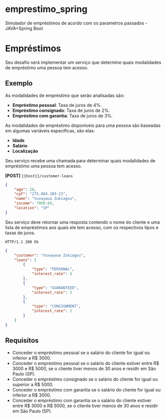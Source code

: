 # emprestimo_spring
Simulador de empréstimos de acordo com os parametros passados - JAVA+Spring Boot

# Empréstimos

Seu desafio será implementar um serviço que determine quais modalidades de empréstimo uma pessoa tem acesso.

## Exemplo

As modalidades de empréstimo que serão analisadas são:

- **Empréstimo pessoal**: Taxa de juros de 4%.
- **Empréstimo consignado**: Taxa de juros de 2%.
- **Empréstimo com garantia**: Taxa de juros de 3%.

As modalidades de empréstimo disponíveis para uma pessoa são baseadas em algumas variáveis específicas, são elas:

- **Idade**
- **Salário**
- **Localização**

Seu serviço recebe uma chamada para determinar quais modalidades de empréstimo uma pessoa tem acesso.

**[POST]** `{{host}}/customer-loans`

```json
{
    "age": 26,
    "cpf": "275.484.389-23",
    "name": "Vuxaywua Zukiagou",
    "income": 7000.00,
    "location": "SP"
}
```

Seu serviço deve retornar uma resposta contendo o nome do cliente e uma lista de empréstimos aos quais ele tem acesso,
com os respectivos tipos e taxas de juros.

```
HTTP/1.1 200 Ok
```

```json
{
    "customer": "Vuxaywua Zukiagou",
    "loans": [
        {
            "type": "PERSONAL",
            "interest_rate": 4
        },
        {
            "type": "GUARANTEED",
            "interest_rate": 3
        },
        {
            "type": "CONSIGNMENT",
            "interest_rate": 2
        }
    ]
}
```

## Requisitos

- Conceder o empréstimo pessoal se o salário do cliente for igual ou inferior a R$ 3000.
- Conceder o empréstimo pessoal se o salário do cliente estiver entre R$ 3000 e R$ 5000, se o cliente tiver menos de 30
  anos e residir em São Paulo (SP).
- Conceder o empréstimo consignado se o salário do cliente for igual ou superior a R$ 5000.
- Conceder o empréstimo com garantia se o salário do cliente for igual ou inferior a R$ 3000.
- Conceder o empréstimo com garantia se o salário do cliente estiver entre R$ 3000 e R$ 5000, se o cliente tiver
  menos de 30 anos e residir em São Paulo (SP).
